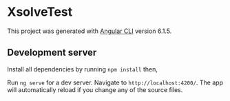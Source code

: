 # XsolveTest

This project was generated with [Angular CLI](https://github.com/angular/angular-cli) version 6.1.5.

## Development server

Install all dependencies by running `npm install` then,

Run `ng serve` for a dev server. Navigate to `http://localhost:4200/`. The app will automatically reload if you change any of the source files.
